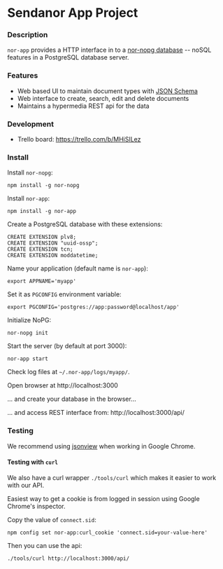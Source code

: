 Sendanor App Project
====================

### Description

`nor-app` provides a HTTP interface in to a [nor-nopg 
database](https://github.com/sendanor/nor-nopg) -- noSQL features in a 
PostgreSQL database server.

### Features

* Web based UI to maintain document types with [JSON Schema](http://json-schema.org/)
* Web interface to create, search, edit and delete documents
* Maintains a hypermedia REST api for the data

### Development

* Trello board: https://trello.com/b/MHiSILez

### Install

Install `nor-nopg`: 

```
npm install -g nor-nopg
```

Install `nor-app`: 

```
npm install -g nor-app
```

Create a PostgreSQL database with these extensions:

```
CREATE EXTENSION plv8;
CREATE EXTENSION "uuid-ossp";
CREATE EXTENSION tcn;
CREATE EXTENSION moddatetime;
```

Name your application (default name is `nor-app`): 

```
export APPNAME='myapp'
```

Set it as `PGCONFIG` environment variable: 

```
export PGCONFIG='postgres://app:password@localhost/app'
```

Initialize NoPG:

```
nor-nopg init
```

Start the server (by default at port 3000):

```
nor-app start
```

Check log files at `~/.nor-app/logs/myapp/`.

Open browser at http://localhost:3000

... and create your database in the browser...

... and access REST interface from: http://localhost:3000/api/

### Testing

We recommend using [jsonview](https://chrome.google.com/webstore/detail/jsonview/chklaanhfefbnpoihckbnefhakgolnmc) when working in Google Chrome.

#### Testing with `curl`

We also have a curl wrapper `./tools/curl` which makes it easier to work with our API.

Easiest way to get a cookie is from logged in session using Google Chrome's inspector. 

Copy the value of `connect.sid`:

```
npm config set nor-app:curl_cookie 'connect.sid=your-value-here'
```

Then you can use the api:

```
./tools/curl http://localhost:3000/api/
```
